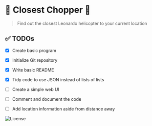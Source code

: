 # 🚁 Closest Chopper 🚁

> Find out the closest Leonardo helicopter to your current location

## ✅ TODOs

- [x] Create basic program
- [x] Initialize Git repository
- [x] Write basic README
- [x] Tidy code to use JSON instead of lists of lists
- [ ] Create a simple web UI
- [ ] Comment and document the code
- [ ] Add location information aside from distance away



![License](https://img.shields.io/badge/license-MIT-blue.svg)
